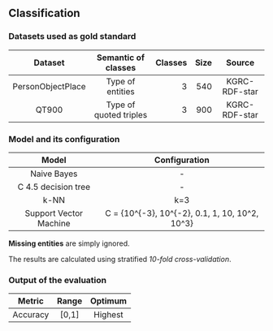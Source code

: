 ## Classification

### Datasets used as gold standard

| **Dataset** | **Semantic of classes** | **Classes** | **Size** | **Source** |
| :---------: | :---------------------: | ----------: | -------: | :--------: |
|   PersonObjectPlace    |      Type of entities       |           3 |      540 |   KGRC-RDF-star   |
|   QT900     |  Type of quoted triples   |           3 |      900 |    KGRC-RDF-star     |

### Model and its configuration

| **Model** | **Configuration** |
| :---------: | :---------------------: |
| Naive Bayes | - |
| C 4.5 decision tree | - |
| k-NN | k=3 |
| Support Vector Machine | C = {10^{-3}, 10^{-2}, 0.1, 1, 10, 10^2, 10^3} |

**Missing entities** are simply ignored.

The results are calculated using stratified _10-fold cross-validation_.

### Output of the evaluation

| **Metric** | **Range** | **Optimum** |
| :---------: | :---------------------: | :----------: |
| Accuracy | \[0,1\] | Highest |
